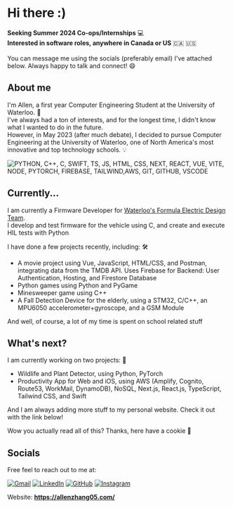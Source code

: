 # Hi there :)

**Seeking Summer 2024 Co-ops/Internships** :computer:<br>
**Interested in software roles, anywhere in Canada or US** :canada: :us:<br>	
You can message me using the socials (preferably email) I've attached below. Always happy to talk and connect! :smile:

## About me 
I'm Allen, a first year Computer Engineering Student at the University of Waterloo. :school:<br>
I've always had a ton of interests, and for the longest time, I didn't know what I wanted to do in the future. <br>
However, in May 2023 (after much debate), I decided to pursue Computer Engineering at the University of Waterloo, one of North America's most innovative and top technology schools. :bulb:<br>

![PYTHON, C++, C, SWIFT, TS, JS, HTML, CSS, NEXT, REACT, VUE, VITE, NODE, PYTORCH, FIREBASE, TAILWIND,AWS, GIT, GITHUB, VSCODE](https://skillicons.dev/icons?i=py,cpp,c,swift,ts,js,html,css,next,react,vue,vite,nodejs,pytorch,firebase,tailwind,aws,git,github,vscode&perline=4)

## Currently... 
I am currently a Firmware Developer for [Waterloo's Formula Electric Design Team]( https://github.com/UWaterloo-Formula-Electric). <br>
I develop and test firmware for the vehicle using C, and create and execute HIL tests with Python

I have done a few projects recently, including: :hammer_and_wrench:	
- A movie project using Vue, JavaScript, HTML/CSS, and Postman, integrating data from the TMDB API. Uses Firebase for Backend: User Authentication, Hosting, and Firestore Database
- Python games using Python and PyGame 
- Minesweeper game using C++
- A Fall Detection Device for the elderly, using a STM32, C/C++, an MPU6050 accelerometer+gyroscope, and a GSM Module 

And well, of course, a lot of my time is spent on school related stuff

## What's next?
I am currently working on two projects: :construction_worker:
- Wildlife and Plant Detector, using Python, PyTorch<br>
- Productivity App for Web and iOS, using AWS (Amplify, Cognito, Route53, WorkMail, DynamoDB), NoSQL, Next.js, React.js, TypeScript, Tailwind CSS, and Swift <br>

And I am always adding more stuff to my personal website. Check it out with the link below!

Wow you actually read all of this? Thanks, here have a cookie :cookie:

## Socials
Free feel to reach out to me at:

[![Gmail](https://skillicons.dev/icons?i=gmail)](mailto:allen.zhang.y05@gmail.com)
[![LinkedIn](https://skillicons.dev/icons?i=linkedin)](https://www.linkedin.com/in/allenzhang-05-/)
[![GitHub](https://skillicons.dev/icons?i=github)](https://github.com/AllenZ05)
[![Instagram](https://skillicons.dev/icons?i=instagram)](https://www.instagram.com/allenz05/)

Website: **https://allenzhang05.com/**
